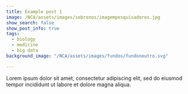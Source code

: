 ```yaml
---
title: Example post 1
image: /NCA/assets/images/sobrenos/imagempesquisadores.jpg
show_search: false
show_post_info: true
tags:
  - biology
  - medicine
  - big data
background_image: "/NCA/assets/images/fundos/fundoneutro.svg"

---
```


Lorem ipsum dolor sit amet, consectetur adipiscing elit, sed do eiusmod tempor incididunt ut labore et dolore magna aliqua.
